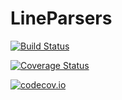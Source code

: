 # LineParsers

[![Build Status](https://travis-ci.org/tpapp/LineParsers.jl.svg?branch=master)](https://travis-ci.org/tpapp/LineParsers.jl)

[![Coverage Status](https://coveralls.io/repos/tpapp/LineParsers.jl/badge.svg?branch=master&service=github)](https://coveralls.io/github/tpapp/LineParsers.jl?branch=master)

[![codecov.io](http://codecov.io/github/tpapp/LineParsers.jl/coverage.svg?branch=master)](http://codecov.io/github/tpapp/LineParsers.jl?branch=master)
